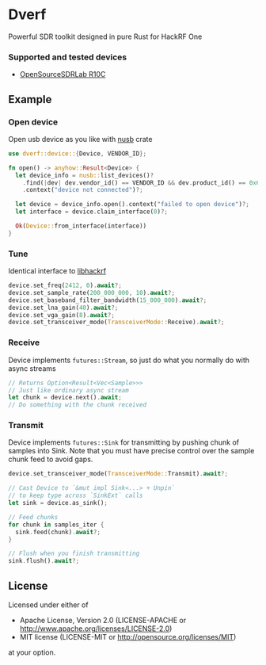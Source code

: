 # Dverf

Powerful SDR toolkit designed in pure Rust for HackRF One

### Supported and tested devices

* [OpenSourceSDRLab R10C](https://opensourcesdrlab.com/products/r10c-hrf-sdr-software-defined-1mhz-to-6ghz-mainboard-development-board-kit)

## Example

### Open device

Open usb device as you like with [nusb](https://docs.rs/nusb/) crate

```rust
use dverf::device::{Device, VENDOR_ID};

fn open() -> anyhow::Result<Device> {
  let device_info = nusb::list_devices()?
    .find(|dev| dev.vendor_id() == VENDOR_ID && dev.product_id() == 0x6089)
    .context("device not connected")?;

  let device = device_info.open().context("failed to open device")?;
  let interface = device.claim_interface(0)?;

  Ok(Device::from_interface(interface))
}
```

### Tune

Identical interface to [libhackrf](https://github.com/greatscottgadgets/hackrf/tree/master/host/libhackrf)

```rust
device.set_freq(2412, 0).await?;
device.set_sample_rate(200_000_000, 10).await?;
device.set_baseband_filter_bandwidth(15_000_000).await?;
device.set_lna_gain(40).await?;
device.set_vga_gain(8).await?;
device.set_transceiver_mode(TransceiverMode::Receive).await?;
```

### Receive

Device implements `futures::Stream`, so just do what you normally do with async streams

```rust
// Returns Option<Result<Vec<Sample>>>
// Just like ordinary async stream
let chunk = device.next().await;
// Do something with the chunk received
```

### Transmit

Device implements `futures::Sink` for transmitting by pushing chunk of samples into Sink.
Note that you must have precise control over the sample chunk feed to avoid gaps.

```rust
device.set_transceiver_mode(TransceiverMode::Transmit).await?;

// Cast Device to `&mut impl Sink<...> + Unpin`
// to keep type across `SinkExt` calls
let sink = device.as_sink();

// Feed chunks
for chunk in samples_iter {
  sink.feed(chunk).await?;
}

// Flush when you finish transmitting
sink.flush().await?;
```

## License

Licensed under either of

* Apache License, Version 2.0 (LICENSE-APACHE or http://www.apache.org/licenses/LICENSE-2.0)
* MIT license (LICENSE-MIT or http://opensource.org/licenses/MIT)

at your option.
